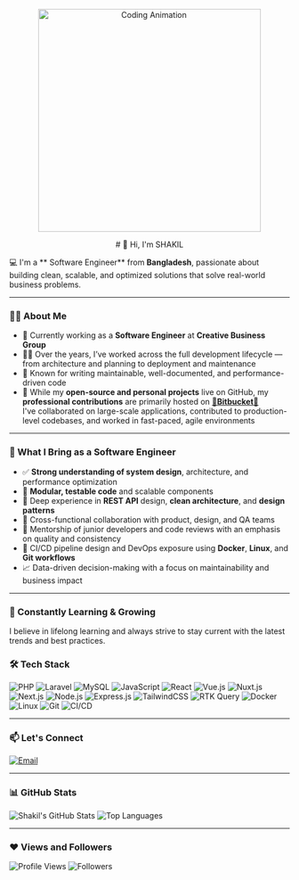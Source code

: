 <p align="center">
  <img src="https://media.giphy.com/media/qgQUggAC3Pfv687qPC/giphy.gif" alt="Coding Animation" width="400"/>
</p>

<p align="center">
  # 👋 Hi, I'm SHAKIL
</p>

💻 I'm a ** Software Engineer** from **Bangladesh**, passionate about building clean, scalable, and optimized solutions that solve real-world business problems.

---

### 🙋‍♂️ About Me

- 🔭 Currently working as a **Software Engineer** at **Creative Business Group**
- 👨‍💻 Over the years, I’ve worked across the full development lifecycle — from architecture and planning to deployment and maintenance
- 🧠 Known for writing maintainable, well-documented, and performance-driven code
- 🚀 While my **open-source and personal projects** live on GitHub, my **professional contributions** are primarily hosted on **[🚀Bitbucket🚀](https://bitbucket.org/)**  
  I've collaborated on large-scale applications, contributed to production-level codebases, and worked in fast-paced, agile environments

---

### 💼 What I Bring as a Software Engineer

- ✅ **Strong understanding of system design**, architecture, and performance optimization
- 🧩 **Modular, testable code** and scalable components
- 🧪 Deep experience in **REST API** design, **clean architecture**, and **design patterns**
- 🤝 Cross-functional collaboration with product, design, and QA teams
- 🧭 Mentorship of junior developers and code reviews with an emphasis on quality and consistency
- 🔁 CI/CD pipeline design and DevOps exposure using **Docker**, **Linux**, and **Git workflows**
- 📈 Data-driven decision-making with a focus on maintainability and business impact

---
### 🌱 Constantly Learning & Growing

I believe in lifelong learning and always strive to stay current with the latest trends and best practices.  

### 🛠️ Tech Stack

![PHP](https://img.shields.io/badge/PHP-777BB4?style=for-the-badge&logo=php&logoColor=white)
![Laravel](https://img.shields.io/badge/Laravel-F72C1F?style=for-the-badge&logo=laravel&logoColor=white)
![MySQL](https://img.shields.io/badge/MySQL-00758F?style=for-the-badge&logo=mysql&logoColor=white)
![JavaScript](https://img.shields.io/badge/JavaScript-F7E018?style=for-the-badge&logo=javascript&logoColor=black)
![React](https://img.shields.io/badge/React-20232A?style=for-the-badge&logo=react&logoColor=61DAFB)
![Vue.js](https://img.shields.io/badge/Vue.js-42B883?style=for-the-badge&logo=vue.js&logoColor=white)
![Nuxt.js](https://img.shields.io/badge/Nuxt.js-00C58E?style=for-the-badge&logo=nuxt.js&logoColor=white)
![Next.js](https://img.shields.io/badge/Next.js-000000?style=for-the-badge&logo=next.js&logoColor=white)
![Node.js](https://img.shields.io/badge/Node.js-339933?style=for-the-badge&logo=nodedotjs&logoColor=white)
![Express.js](https://img.shields.io/badge/Express.js-000000?style=for-the-badge&logo=express&logoColor=white)
![TailwindCSS](https://img.shields.io/badge/TailwindCSS-06B6D4?style=for-the-badge&logo=tailwindcss&logoColor=white)
![RTK Query](https://img.shields.io/badge/RTK_Query-764ABC?style=for-the-badge&logo=redux&logoColor=white)
![Docker](https://img.shields.io/badge/Docker-2496ED?style=for-the-badge&logo=docker&logoColor=white)
![Linux](https://img.shields.io/badge/Linux-FCC624?style=for-the-badge&logo=linux&logoColor=black)
![Git](https://img.shields.io/badge/Git-F05032?style=for-the-badge&logo=git&logoColor=white)
![CI/CD](https://img.shields.io/badge/CI%2FCD-blue?style=for-the-badge)


---

### 📫 Let's Connect

[![Email](https://img.shields.io/badge/Gmail-D14836?style=for-the-badge&logo=gmail&logoColor=white)](mailto:shakil.mit.bd@gmail.com)

---

### 📊 GitHub Stats

![Shakil's GitHub Stats](https://github-readme-stats.vercel.app/api?username=shakilmahammud&show_icons=true&theme=radical&hide_border=true)
![Top Languages](https://github-readme-stats.vercel.app/api/top-langs/?username=shakilmahammud&layout=compact&theme=radical&hide_border=true)

---

### ❤️ Views and Followers

![Profile Views](https://komarev.com/ghpvc/?username=shakilmahammud&style=flat-square)
![Followers](https://img.shields.io/github/followers/shakilmahammud?label=Follow&style=social)
